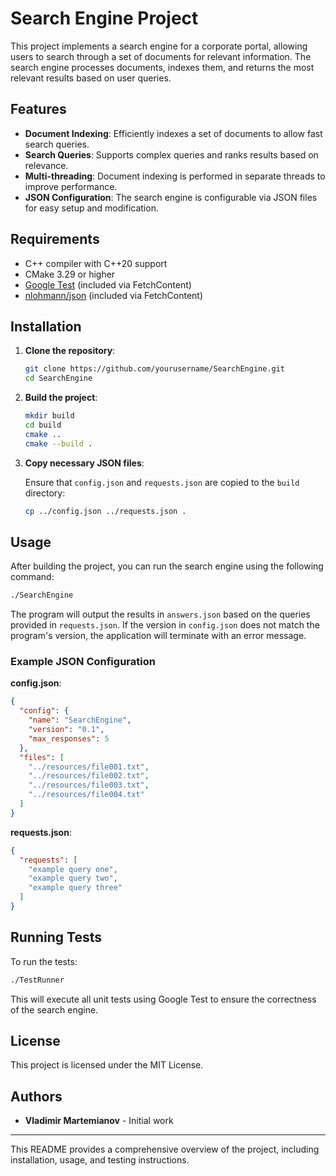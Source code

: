 
# Search Engine Project

This project implements a search engine for a corporate portal, allowing users to search through a set of documents for relevant information. The search engine processes documents, indexes them, and returns the most relevant results based on user queries.

## Features

- **Document Indexing**: Efficiently indexes a set of documents to allow fast search queries.
- **Search Queries**: Supports complex queries and ranks results based on relevance.
- **Multi-threading**: Document indexing is performed in separate threads to improve performance.
- **JSON Configuration**: The search engine is configurable via JSON files for easy setup and modification.

## Requirements

- C++ compiler with C++20 support
- CMake 3.29 or higher
- [Google Test](https://github.com/google/googletest) (included via FetchContent)
- [nlohmann/json](https://github.com/nlohmann/json) (included via FetchContent)

## Installation

1. **Clone the repository**:

   ```bash
   git clone https://github.com/yourusername/SearchEngine.git
   cd SearchEngine
   ```

2. **Build the project**:

   ```bash
   mkdir build
   cd build
   cmake ..
   cmake --build .
   ```

3. **Copy necessary JSON files**:

   Ensure that `config.json` and `requests.json` are copied to the `build` directory:

   ```bash
   cp ../config.json ../requests.json .
   ```

## Usage

After building the project, you can run the search engine using the following command:

```bash
./SearchEngine
```

The program will output the results in `answers.json` based on the queries provided in `requests.json`. If the version in `config.json` does not match the program's version, the application will terminate with an error message.

### Example JSON Configuration

**config.json**:

```json
{
  "config": {
    "name": "SearchEngine",
    "version": "0.1",
    "max_responses": 5
  },
  "files": [
    "../resources/file001.txt",
    "../resources/file002.txt",
    "../resources/file003.txt",
    "../resources/file004.txt"
  ]
}
```

**requests.json**:

```json
{
  "requests": [
    "example query one",
    "example query two",
    "example query three"
  ]
}
```

## Running Tests

To run the tests:

```bash
./TestRunner
```

This will execute all unit tests using Google Test to ensure the correctness of the search engine.

## License

This project is licensed under the MIT License.

## Authors

- **Vladimir Martemianov** - Initial work

---

This README provides a comprehensive overview of the project, including installation, usage, and testing instructions.
